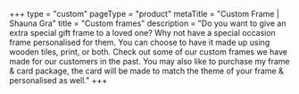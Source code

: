 +++
type = "custom"
pageType = "product"
metaTitle = "Custom Frame | Shauna Gra"
title = "Custom frames"
description = "Do you want to give an extra special gift frame to a loved one? Why not have a special occasion frame personalised for them. You can choose to have it made up using wooden tiles, print, or both. Check out some of our custom frames we have made for our customers in the past. You may also like to purchase my frame & card package, the card will be made to match the theme of your frame & personalised as well."
+++